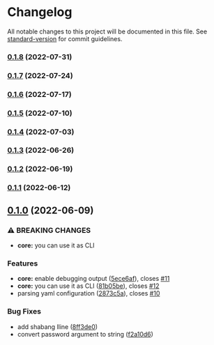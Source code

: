 # Changelog

All notable changes to this project will be documented in this file. See [standard-version](https://github.com/conventional-changelog/standard-version) for commit guidelines.

### [0.1.8](https://github.com/magzim21/safedial/compare/v0.1.7...v0.1.8) (2022-07-31)

### [0.1.7](https://github.com/magzim21/safedial/compare/v0.1.6...v0.1.7) (2022-07-24)

### [0.1.6](https://github.com/magzim21/safedial/compare/v0.1.5...v0.1.6) (2022-07-17)

### [0.1.5](https://github.com/magzim21/safedial/compare/v0.1.4...v0.1.5) (2022-07-10)

### [0.1.4](https://github.com/magzim21/safedial/compare/v0.1.3...v0.1.4) (2022-07-03)

### [0.1.3](https://github.com/magzim21/safedial/compare/v0.1.2...v0.1.3) (2022-06-26)

### [0.1.2](https://github.com/magzim21/safedial/compare/v0.1.1...v0.1.2) (2022-06-19)

### [0.1.1](https://github.com/magzim21/safedial/compare/v0.1.0...v0.1.1) (2022-06-12)

## [0.1.0](https://github.com/magzim21/safedial/compare/v0.0.1...v0.1.0) (2022-06-09)


### ⚠ BREAKING CHANGES

* **core:** you can use it as CLI

### Features

* **core:** enable debugging output ([5ece6af](https://github.com/magzim21/safedial/commit/5ece6af1f7c42322158ee19938e0467f8e2fd4f6)), closes [#11](https://github.com/magzim21/safedial/issues/11)
* **core:** you can use it as CLI ([81b05be](https://github.com/magzim21/safedial/commit/81b05be3b244dd8927852005334ff25af19f66c0)), closes [#12](https://github.com/magzim21/safedial/issues/12)
* parsing yaml configuration ([2873c5a](https://github.com/magzim21/safedial/commit/2873c5ab23625a61d9814380523f5057439150fc)), closes [#10](https://github.com/magzim21/safedial/issues/10)


### Bug Fixes

* add shabang lline ([8ff3de0](https://github.com/magzim21/safedial/commit/8ff3de06d2248277e2d1ec49f4663011e6f5660a))
* convert password argument to string ([f2a10d6](https://github.com/magzim21/safedial/commit/f2a10d6254b9bc3bff6d23a8392a312d768e3e98))
